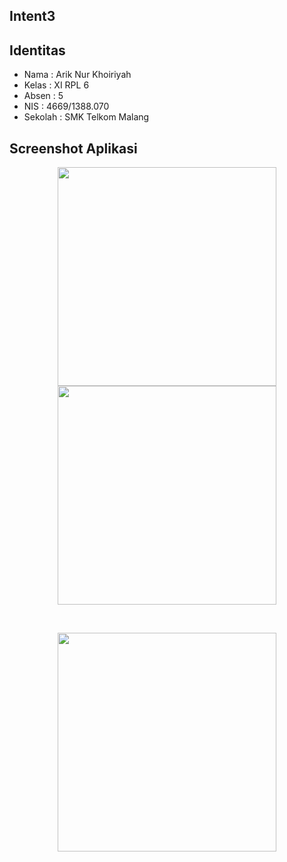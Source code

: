 ## Intent3

## Identitas
* Nama  : Arik Nur Khoiriyah
* Kelas : XI RPL 6
* Absen : 5
* NIS   : 4669/1388.070
* Sekolah : SMK Telkom Malang

## Screenshot Aplikasi
<p align="center">
  <img src="http://i64.tinypic.com/345deyw.jpg" width="350"/><br>
  <img src="http://i66.tinypic.com/2j68w04.jpg" width="350"/>
</p><br>
<p align="center">
  <img src="http://i68.tinypic.com/2nv5xsy.jpg" width="350"/>
</p>
